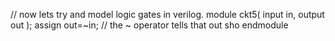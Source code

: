 // now lets try and model logic gates in verilog.
module ckt5( input in, output out );
assign out=~in; // the ~ operator tells that out sho
endmodule